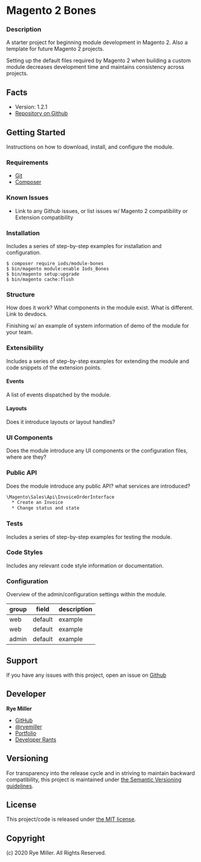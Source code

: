 Magento 2 Bones
===================

### Description

A starter project for beginning module development in Magento 2. Also a template for future Magento 2 projects.

Setting up the default files required by Magento 2 when building a custom module decreases development time
and maintains consistency across projects.

Facts
-----

 * Version: 1.2.1
 * [Repository on Github](https://github.com/iods/magento2-bones)


Getting Started
---------------
Instructions on how to download, install, and configure the module. 

### Requirements

 * [Git](http://git-scm.com)
 * [Composer](http://getcomposer.org)
 
### Known Issues

 * Link to any Github issues, or list issues w/ Magento 2 compatibility or Extension compatibility

### Installation

Includes a series of step-by-step examples for installation and configuration.
```
$ composer require iods/module-bones
$ bin/magento module:enable Iods_Bones
$ bin/magento setup:upgrade
$ bin/magento cache:flush 
```

### Structure

How does it work? What components in the module exist. What is different. Link to devdocs.

Finishing w/ an example of system information of demo of the module for your team.


### Extensibility

Includes a series of step-by-step examples for extending the module and code snippets of the extension points.

#### Events

A list of events dispatched by the module.

#### Layouts

Does it introduce layouts or layout handles?


### UI Components

Does the module introduce any UI components or the configuration files, where are they?


### Public API

Does the module introduce any public API? what services are introduced?

```bash
\Magento\Sales\Api\InvoiceOrderInterface
  * Create an Invoice
  * Change status and state
```


### Tests

Includes a series of step-by-step examples for testing the module.


### Code Styles

Includes any relevant code style information or documentation.


### Configuration

Overview of the admin/configuration settings within the module.

| group | field | description |
|-------|-------|-------------|
|web    |default|example      |
|web    |default|example      |
|admin  |default|example      |


Support
-------

If you have any issues with this project, open an issue on [Github](https://github.com/iods/magento2-bones/issues)


Developer
---------

**Rye Miller**

 * [GitHub](http://github.com/iods/)
 * [@ryemiller](https://twitter.com/ryemiller)
 * [Portfolio](https://ryemiller.io)
 * [Developer Rants](http://drkstr.dev)


Versioning	
----------

For transparency into the release cycle and in striving to maintain backward compatibility, this project is
maintained under [the Semantic Versioning guidelines](http://semver.org/).


License
-------

This project/code is released under [the MIT license](https://github.com/iods/magento2-bones/LICENSE).


Copyright
---------

(c) 2020 Rye Miller. All Rights Reserved.
